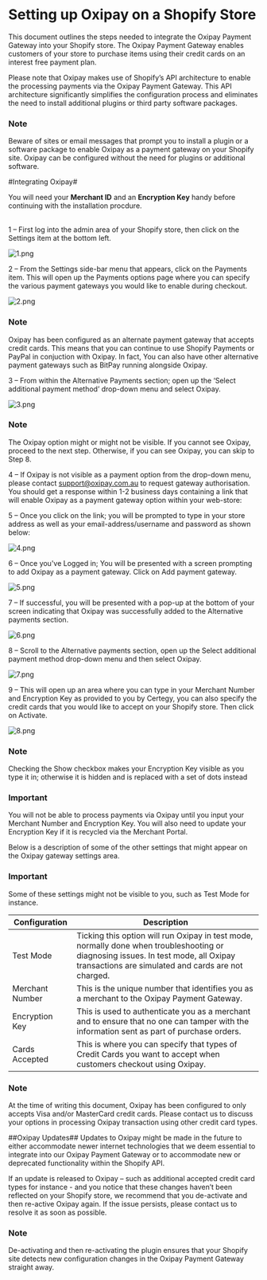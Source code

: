 # Setting up Oxipay on a Shopify Store

This document outlines the steps needed to integrate the Oxipay Payment Gateway into your Shopify store. The Oxipay Payment Gateway enables customers of your store to purchase items using their credit cards on an interest free payment plan.

Please note that Oxipay makes use of Shopify’s API architecture to enable the processing payments via the Oxipay Payment Gateway. This API architecture significantly simplifies the configuration process and eliminates the need to install additional plugins or third party software packages.

<div class="panel panel-primary">
  <div class="panel-heading">
    <h3 class="panel-title">Note</h3>
  </div>
  <div class="panel-body">
    Beware of sites or email messages that prompt you to install a plugin or a software package to enable Oxipay as a payment gateway on your Shopify site. Oxipay can be configured without the need for plugins or additional software.
  </div>
</div>

#Integrating Oxipay#

<div class="alert alert-info" role="alert">You will need your <b>Merchant ID</b> and an <b>Encryption Key</b> handy before continuing with the installation procdure.</div><br/>

1 – First log into the admin area of your Shopify store, then click on the Settings item at the bottom left.

![1.png](/img/platforms/shopify/1.png)

2 – From the Settings side-bar menu that appears, click on the Payments item. This will open up the Payments options page where you can specify the various payment gateways you would like to enable during checkout.

![2.png](/img/platforms/shopify/2.png)

<div class="panel panel-primary">
  <div class="panel-heading">
    <h3 class="panel-title">Note</h3>
  </div>
  <div class="panel-body">
    Oxipay has been configured as an alternate payment gateway that accepts credit cards. This means that you can continue to use Shopify Payments or PayPal in conjuction with Oxipay. In fact, You can also have other alternative payment gateways such as BitPay running alongside Oxipay.
  </div>
</div>

3 – From within the Alternative Payments section; open up the ‘Select additional payment method’ drop-down menu and select Oxipay.

![3.png](/img/platforms/shopify/3.png)

<div class="panel panel-primary">
  <div class="panel-heading">
    <h3 class="panel-title">Note</h3>
  </div>
  <div class="panel-body">
    The Oxipay option might or might not be visible. If you cannot see Oxipay, proceed to the next step. Otherwise, if you can see Oxipay, you can skip to Step 8.
  </div>
</div>

4 – If Oxipay is not visible as a payment option from the drop-down menu, please contact <a href="mailto:support@oxipay.com.au?Subject=Gateway Authorisation">support@oxipay.com.au</a> to request gateway authorisation. You should get a response within 1-2 business days containing a link that will enable Oxipay as a payment gateway option within your web-store:

5 – Once you click on the link; you will be prompted to type in your store address as well as your email-address/username and password as shown below:

![4.png](/img/platforms/shopify/4.png)

6 – Once you've Logged in; You will be presented with a screen prompting to add Oxipay as a payment gateway. Click on Add payment gateway.

![5.png](/img/platforms/shopify/5.png)

7 – If successful, you will be presented with a pop-up at the bottom of your screen indicating that Oxipay was successfully added to the Alternative payments section.

![6.png](/img/platforms/shopify/6.png)

8 – Scroll to the Alternative payments section, open up the Select additional payment method drop-down menu and then select Oxipay.

![7.png](/img/platforms/shopify/7.png)

9 – This will open up an area where you can type in your Merchant Number and Encryption Key as provided to you by Certegy, you can also specify the credit cards that you would like to accept on your Shopify store. Then click on Activate.

![8.png](/img/platforms/shopify/8.png)

<div class="panel panel-primary">
  <div class="panel-heading">
    <h3 class="panel-title">Note</h3>
  </div>
  <div class="panel-body">
    Checking the Show checkbox makes your Encryption Key visible as you type it in; otherwise it is hidden and is replaced with a set of dots instead 
  </div>
</div>

<div class="panel panel-danger">
  <div class="panel-heading">
    <h3 class="panel-title">Important</h3>
  </div>
  <div class="panel-body">
    You will not be able to process payments via Oxipay until you input your Merchant Number and Encryption Key. You will also need to update your Encryption Key if it is recycled via the Merchant Portal.
  </div>
</div>

Below is a description of some of the other settings that might appear on the Oxipay gateway settings area.

<div class="panel panel-danger">
  <div class="panel-heading">
    <h3 class="panel-title">Important</h3>
  </div>
  <div class="panel-body">
    Some of these settings might not be visible to you, such as Test Mode for instance.
  </div>
</div>
 
<table class="table">
  <thead>
    <tr>
      <th>Configuration</th>
      <th>Description</th>
    </tr>
  </thead>
  <tbody>
    <tr>
      <td>Test Mode</td>
      <td>Ticking this option will run Oxipay in test mode, normally done when troubleshooting or diagnosing issues. In test mode, all Oxipay transactions are simulated and cards are not charged.</td>
    </tr>
    <tr>
      <td>Merchant Number</td>
      <td>This is the unique number that identifies you as a merchant to the Oxipay Payment Gateway.</td>
    </tr>
    <tr>
      <td>Encryption Key</td>
      <td>This is used to authenticate you as a merchant and to ensure that no one can tamper with the information sent as part of purchase orders.</td>
    </tr>
    <tr>
      <td>Cards Accepted</td>
      <td>This is where you can specify that types of Credit Cards you want to accept when customers checkout using Oxipay.</td>
    </tr>
  </tbody>
</table>

<div class="panel panel-primary">
  <div class="panel-heading">
    <h3 class="panel-title">Note</h3>
  </div>
  <div class="panel-body">
    At the time of writing this document, Oxipay has been configured to only accepts Visa and/or MasterCard credit cards. Please contact us to discuss your options in processing Oxipay transaction using other credit card types.
  </div>
</div>
 
##Oxipay Updates##
Updates to Oxipay might be made in the future to either accommodate newer internet technologies that we deem essential to integrate into our Oxipay Payment Gateway or to accommodate new or deprecated functionality within the Shopify API.
 
If an update is released to Oxipay – such as additional accepted credit card types for instance - and you notice that these changes haven’t been reflected on your Shopify store, we recommend that you de-activate and then re-active Oxipay again. If the issue persists, please contact us to resolve it as soon as possible.
 
<div class="panel panel-primary">
  <div class="panel-heading">
    <h3 class="panel-title">Note</h3>
  </div>
  <div class="panel-body">
    De-activating and then re-activating the plugin ensures that your Shopify site detects new configuration changes in the Oxipay Payment Gateway straight away.
  </div>
</div>
